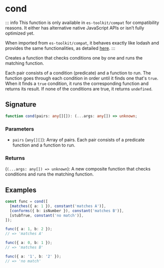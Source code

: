 # cond

::: info
This function is only available in `es-toolkit/compat` for compatibility reasons. It either has alternative native JavaScript APIs or isn’t fully optimized yet.

When imported from `es-toolkit/compat`, it behaves exactly like lodash and provides the same functionalities, as detailed [here](../../../compatibility.md).
:::

Creates a function that checks conditions one by one and runs the matching function.

Each pair consists of a condition (predicate) and a function to run.
The function goes through each condition in order until it finds one that's `true`.
When it finds a `true` condition, it runs the corresponding function and returns its result.
If none of the conditions are true, it returns `undefined`.

## Signature

```typescript
function cond(pairs: any[][]): (...args: any[]) => unknown;
```

### Parameters

- `pairs` (`any[][]`): Array of pairs. Each pair consists of a predicate function and a function to run.

### Returns

(`(...args: any[]) => unknown`): A new composite function that checks conditions and runs the matching function.

## Examples

```typescript
const func = cond([
  [matches({ a: 1 }), constant('matches A')],
  [conforms({ b: isNumber }), constant('matches B')],
  [stubTrue, constant('no match')],
]);

func({ a: 1, b: 2 });
// => 'matches A'

func({ a: 0, b: 1 });
// => 'matches B'

func({ a: '1', b: '2' });
// => 'no match'
```
